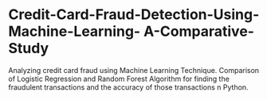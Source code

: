 # Credit-Card-Fraud-Detection-Using-Machine-Learning- A-Comparative-Study

Analyzing credit card fraud using Machine Learning Technique. 
Comparison of Logistic Regression and Random Forest Algorithm for finding the fraudulent transactions and the accuracy of those transactions n Python.
